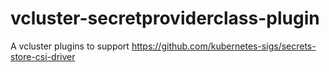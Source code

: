 # vcluster-secretproviderclass-plugin
A vcluster plugins to support https://github.com/kubernetes-sigs/secrets-store-csi-driver
